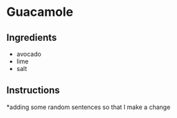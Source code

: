 # Guacamole
## Ingredients
* avocado
* lime
* salt
## Instructions
*adding some random sentences so that I make a change 
